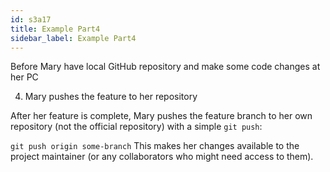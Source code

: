 ```yaml
---
id: s3a17
title: Example Part4
sidebar_label: Example Part4
---
```



Before Mary have local GitHub repository and make some code changes at her PC


4. Mary pushes the feature to her repository
<!-- Pull Requests: Push feature to repository -->
After her feature is complete, Mary pushes the feature branch to her own repository (not the official repository) with a simple `git push`:


`git push origin some-branch`
This makes her changes available to the project maintainer (or any collaborators who might need access to them).
